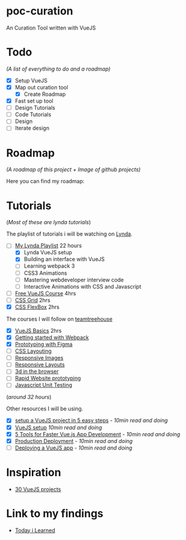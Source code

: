 # poc-curation

An Curation Tool written with VueJS

# Todo

_(A list of everything to do and a roadmap)_

- [x] Setup VueJS
- [x] Map out curation tool
  - [x] Create Roadmap
- [x] Fast set up tool
- [ ] Design Tutorials
- [ ] Code Tutorials
- [ ] Design
- [ ] Iterate design

# Roadmap

_(A roadmap of this project + Image of github projects)_

Here you can find my roadmap:

[]()

# Tutorials

(_Most of these are lynda tutorials_)

The playlist of tutorials i will be watching on [Lynda](https://lynda.com).

- [ ] [My Lynda Playlist](https://www.lynda.com/MyPlaylists?playlistId=18296483) 22 hours
  - [x] Lynda VueJS setup
  - [x] Building an interface with VueJS
  - [ ] Learning webpack 3
  - [ ] CSS3 Animations
  - [ ] Mastering webdeveloper interview code
  - [ ] Interactive Animations with CSS and Javascript
- [ ] [Free VueJS Course](https://scrimba.com/g/glearnvue) 4hrs
- [ ] [CSS Grid](https://scrimba.com/g/gR8PTE) 2hrs
- [x] [CSS FlexBox](https://scrimba.com/g/gflexbox) 2hrs

The courses I will follow on [teamtreehouse](https://teamtreehouse.com)

- [x] [VueJS Basics](https://teamtreehouse.com/library/vuejs-basics) 2hrs
- [x] [Getting started with Webpack](https://teamtreehouse.com/library/getting-started-with-webpack-1)
- [x] [Prototyping with Figma](https://teamtreehouse.com/library/prototyping-with-figma)
- [ ] [CSS Layouting](https://teamtreehouse.com/library/css-layout-basics)
- [ ] [Responsive Images](https://teamtreehouse.com/library/responsive-images)
- [ ] [Responsive Layouts](https://teamtreehouse.com/library/responsive-layouts)
- [ ] [3d in the browser](https://teamtreehouse.com/library/3d-in-the-browser)
- [ ] [Rapid Website prototyping](https://teamtreehouse.com/library/rapid-website-prototyping)
- [ ] [Javascript Unit Testing](https://teamtreehouse.com/library/javascript-unit-testing)

(_around 32 hours_)

Other resources I will be using.

- [x] [setup a VueJS project in 5 easy steps](https://medium.com/@subodhgarg/how-to-set-up-vue-js-project-in-5-easy-steps-using-vue-cli-669b1aea518b) - _10min read and doing_
- [x] [VueJS setup](https://cli.vuejs.org/guide/creating-a-project.html) _10min read and doing_
- [x] [5 Tools for Faster Vue.js App Development](https://blog.bitsrc.io/5-tools-for-faster-vue-js-app-development-ad7eda1ee6a8) - _10min read and doing_
- [x] [Production Deployment](https://vuejs.org/v2/guide/deployment.html) - _10min read and doing_
- [ ] [Deploying a VueJS app](https://medium.com/netscape/deploying-a-vue-js-2-x-app-to-heroku-in-5-steps-tutorial-a69845ace489) - _10min read and doing_

# Inspiration

- [30 VueJS projects](https://medium.mybridge.co/30-amazing-vue-js-open-source-projects-for-the-past-year-v-2018-d39a0d019bb7)

# Link to my findings

- [Today i Learned](TIL.md)
